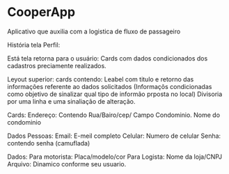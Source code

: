 # CooperApp
Aplicativo que auxilia com a logistica de fluxo de passageiro

História tela Perfil:

Está tela retorna para o usuário: Cards com dados condicionados dos cadastros preciamente realizados.

Leyout superior: cards contendo: Leabel com titulo e retorno das informações referente ao dados solicitados (Informaçõs condicionadas como objetivo de sinalizar qual tipo de informão prposta no local) Divisoria por uma linha e uma sinaliação de alteração.

Cards: Endereço: Contendo Rua/Bairo/cep/ Campo Condominio. Nome do condominio

Dados Pessoas: Email: E-meil completo Celular: Numero de celular Senha: contendo senha (camuflada)

Dados: Para motorista: Placa/modelo/cor Para Logista: Nome da loja/CNPJ Arquivo: Dinamico conforme seu usuario.
